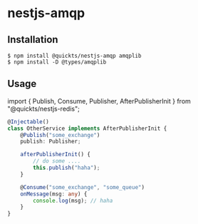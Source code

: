# nestjs-amqp

## Installation

    $ npm install @quickts/nestjs-amqp amqplib
    $ npm install -D @types/amqplib

## Usage

import { Publish, Consume, Publisher, AfterPublisherInit } from "@quickts/nestjs-redis";

```ts
@Injectable()
class OtherService implements AfterPublisherInit {
    @Publish("some_exchange")
    publish: Publisher;

    afterPublisherInit() {
        // do some ....
        this.publish("haha");
    }

    @Consume("some_exchange", "some_queue")
    onMessage(msg: any) {
        console.log(msg); // haha
    }
}
```
